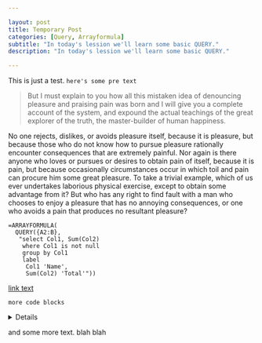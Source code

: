 ```yaml
---

layout: post
title: Temporary Post
categories: [Query, Arrayformula]
subtitle: "In today's lession we'll learn some basic QUERY."
description: "In today's lession we'll learn some basic QUERY."

---
```


This is just a test. `here's some pre text`

>But I must explain to you how all this mistaken idea of denouncing pleasure and praising pain was born and I will give you a complete account of the system, and expound the actual teachings of the great explorer of the truth, the master-builder of human happiness. 

No one rejects, dislikes, or avoids pleasure itself, because it is pleasure, but because those who do not know how to pursue pleasure rationally encounter consequences that are extremely painful. Nor again is there anyone who loves or pursues or desires to obtain pain of itself, because it is pain, but because occasionally circumstances occur in which toil and pain can procure him some great pleasure. To take a trivial example, which of us ever undertakes laborious physical exercise, except to obtain some advantage from it? But who has any right to find fault with a man who chooses to enjoy a pleasure that has no annoying consequences, or one who avoids a pain that produces no resultant pleasure?

<!--more-->

    =ARRAYFORMULA(
      QUERY({A2:B},
       "select Col1, Sum(Col2)
        where Col1 is not null
        group by Col1
        label
         Col1 'Name',
         Sum(Col2) 'Total'"))


[link text](https://google.com)

```
more code blocks
```

<details>
    
this will be hidden and could be handy for large code blocks

second paragraph

```
code block
```
    
</details>

and some more text. blah blah
